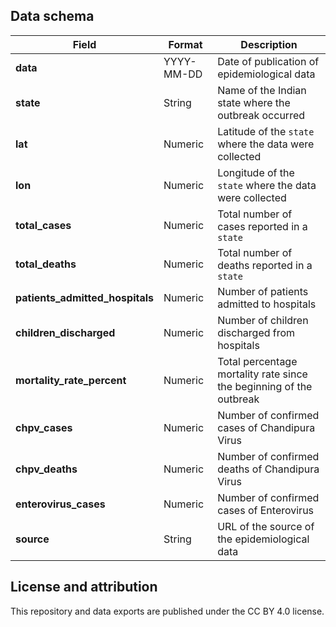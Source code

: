 ## Data schema


| Field                 | Format                       |Description                      
|-----------------------------|-----------------------------------|-------------------------------|
**data**      | YYYY-MM-DD  | Date of publication of epidemiological data    | 
**state**      | String       | Name of the Indian state where the outbreak occurred  |
**lat**      | Numeric       | Latitude of the `state` where the data were collected |
**lon**      | Numeric       | Longitude of the `state` where the data were collected  |
**total_cases**      | Numeric       | Total number of cases reported in a `state`  |
**total_deaths**      | Numeric       | Total number of deaths reported in a `state`  |
**patients_admitted_hospitals**      | Numeric       | Number of patients admitted to hospitals  |
**children_discharged**      | Numeric       | Number of children discharged from hospitals  |
**mortality_rate_percent**      | Numeric       | Total percentage mortality rate since the beginning of the outbreak   |
**chpv_cases**      | Numeric       | Number of confirmed cases of Chandipura Virus  |
**chpv_deaths**      | Numeric       | Number of confirmed deaths of Chandipura Virus  |
**enterovirus_cases**      | Numeric       | Number of confirmed cases of Enterovirus  |
**source**      | String       | URL of the source of the epidemiological data  |




## License and attribution

This repository and data exports are published under the CC BY 4.0 license.

